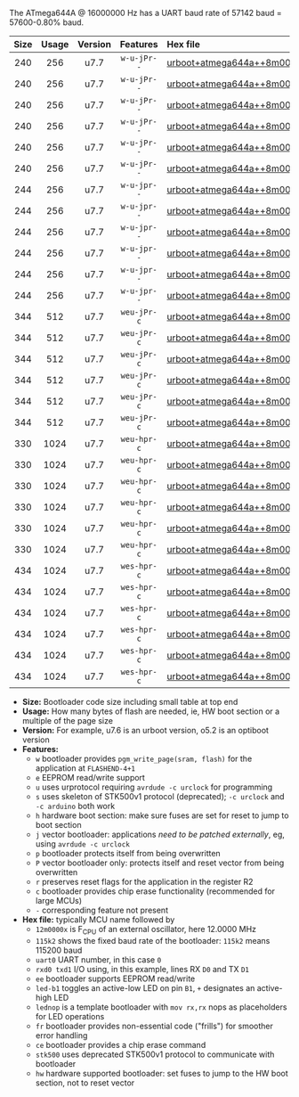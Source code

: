 The ATmega644A @ 16000000 Hz has a UART baud rate of 57142 baud = 57600-0.80% baud.

|Size|Usage|Version|Features|Hex file|
|:-:|:-:|:-:|:-:|:--|
|240|256|u7.7|`w-u-jPr--`|[urboot+atmega644a++8m0000x+++28k8_uart0_rxd0_txd1_led+b0.hex](https://raw.githubusercontent.com/stefanrueger/urboot.hex/main/mcus/atmega644a/external_oscillator/fcpu++8m0000_Hz/br+++28k8_bps/urboot+atmega644a++8m0000x+++28k8_uart0_rxd0_txd1_led+b0.hex)|
|240|256|u7.7|`w-u-jPr--`|[urboot+atmega644a++8m0000x+++28k8_uart0_rxd0_txd1_led+b7.hex](https://raw.githubusercontent.com/stefanrueger/urboot.hex/main/mcus/atmega644a/external_oscillator/fcpu++8m0000_Hz/br+++28k8_bps/urboot+atmega644a++8m0000x+++28k8_uart0_rxd0_txd1_led+b7.hex)|
|240|256|u7.7|`w-u-jPr--`|[urboot+atmega644a++8m0000x+++28k8_uart0_rxd0_txd1_lednop.hex](https://raw.githubusercontent.com/stefanrueger/urboot.hex/main/mcus/atmega644a/external_oscillator/fcpu++8m0000_Hz/br+++28k8_bps/urboot+atmega644a++8m0000x+++28k8_uart0_rxd0_txd1_lednop.hex)|
|240|256|u7.7|`w-u-jPr--`|[urboot+atmega644a++8m0000x+++28k8_uart1_rxd2_txd3_led+b0.hex](https://raw.githubusercontent.com/stefanrueger/urboot.hex/main/mcus/atmega644a/external_oscillator/fcpu++8m0000_Hz/br+++28k8_bps/urboot+atmega644a++8m0000x+++28k8_uart1_rxd2_txd3_led+b0.hex)|
|240|256|u7.7|`w-u-jPr--`|[urboot+atmega644a++8m0000x+++28k8_uart1_rxd2_txd3_led+b7.hex](https://raw.githubusercontent.com/stefanrueger/urboot.hex/main/mcus/atmega644a/external_oscillator/fcpu++8m0000_Hz/br+++28k8_bps/urboot+atmega644a++8m0000x+++28k8_uart1_rxd2_txd3_led+b7.hex)|
|240|256|u7.7|`w-u-jPr--`|[urboot+atmega644a++8m0000x+++28k8_uart1_rxd2_txd3_lednop.hex](https://raw.githubusercontent.com/stefanrueger/urboot.hex/main/mcus/atmega644a/external_oscillator/fcpu++8m0000_Hz/br+++28k8_bps/urboot+atmega644a++8m0000x+++28k8_uart1_rxd2_txd3_lednop.hex)|
|244|256|u7.7|`w-u-jpr--`|[urboot+atmega644a++8m0000x+++28k8_uart0_rxd0_txd1_led+b0_fr.hex](https://raw.githubusercontent.com/stefanrueger/urboot.hex/main/mcus/atmega644a/external_oscillator/fcpu++8m0000_Hz/br+++28k8_bps/urboot+atmega644a++8m0000x+++28k8_uart0_rxd0_txd1_led+b0_fr.hex)|
|244|256|u7.7|`w-u-jpr--`|[urboot+atmega644a++8m0000x+++28k8_uart0_rxd0_txd1_led+b7_fr.hex](https://raw.githubusercontent.com/stefanrueger/urboot.hex/main/mcus/atmega644a/external_oscillator/fcpu++8m0000_Hz/br+++28k8_bps/urboot+atmega644a++8m0000x+++28k8_uart0_rxd0_txd1_led+b7_fr.hex)|
|244|256|u7.7|`w-u-jpr--`|[urboot+atmega644a++8m0000x+++28k8_uart0_rxd0_txd1_lednop_fr.hex](https://raw.githubusercontent.com/stefanrueger/urboot.hex/main/mcus/atmega644a/external_oscillator/fcpu++8m0000_Hz/br+++28k8_bps/urboot+atmega644a++8m0000x+++28k8_uart0_rxd0_txd1_lednop_fr.hex)|
|244|256|u7.7|`w-u-jpr--`|[urboot+atmega644a++8m0000x+++28k8_uart1_rxd2_txd3_led+b0_fr.hex](https://raw.githubusercontent.com/stefanrueger/urboot.hex/main/mcus/atmega644a/external_oscillator/fcpu++8m0000_Hz/br+++28k8_bps/urboot+atmega644a++8m0000x+++28k8_uart1_rxd2_txd3_led+b0_fr.hex)|
|244|256|u7.7|`w-u-jpr--`|[urboot+atmega644a++8m0000x+++28k8_uart1_rxd2_txd3_led+b7_fr.hex](https://raw.githubusercontent.com/stefanrueger/urboot.hex/main/mcus/atmega644a/external_oscillator/fcpu++8m0000_Hz/br+++28k8_bps/urboot+atmega644a++8m0000x+++28k8_uart1_rxd2_txd3_led+b7_fr.hex)|
|244|256|u7.7|`w-u-jpr--`|[urboot+atmega644a++8m0000x+++28k8_uart1_rxd2_txd3_lednop_fr.hex](https://raw.githubusercontent.com/stefanrueger/urboot.hex/main/mcus/atmega644a/external_oscillator/fcpu++8m0000_Hz/br+++28k8_bps/urboot+atmega644a++8m0000x+++28k8_uart1_rxd2_txd3_lednop_fr.hex)|
|344|512|u7.7|`weu-jPr-c`|[urboot+atmega644a++8m0000x+++28k8_uart0_rxd0_txd1_ee_led+b0_fr_ce.hex](https://raw.githubusercontent.com/stefanrueger/urboot.hex/main/mcus/atmega644a/external_oscillator/fcpu++8m0000_Hz/br+++28k8_bps/urboot+atmega644a++8m0000x+++28k8_uart0_rxd0_txd1_ee_led+b0_fr_ce.hex)|
|344|512|u7.7|`weu-jPr-c`|[urboot+atmega644a++8m0000x+++28k8_uart0_rxd0_txd1_ee_led+b7_fr_ce.hex](https://raw.githubusercontent.com/stefanrueger/urboot.hex/main/mcus/atmega644a/external_oscillator/fcpu++8m0000_Hz/br+++28k8_bps/urboot+atmega644a++8m0000x+++28k8_uart0_rxd0_txd1_ee_led+b7_fr_ce.hex)|
|344|512|u7.7|`weu-jPr-c`|[urboot+atmega644a++8m0000x+++28k8_uart0_rxd0_txd1_ee_lednop_fr_ce.hex](https://raw.githubusercontent.com/stefanrueger/urboot.hex/main/mcus/atmega644a/external_oscillator/fcpu++8m0000_Hz/br+++28k8_bps/urboot+atmega644a++8m0000x+++28k8_uart0_rxd0_txd1_ee_lednop_fr_ce.hex)|
|344|512|u7.7|`weu-jPr-c`|[urboot+atmega644a++8m0000x+++28k8_uart1_rxd2_txd3_ee_led+b0_fr_ce.hex](https://raw.githubusercontent.com/stefanrueger/urboot.hex/main/mcus/atmega644a/external_oscillator/fcpu++8m0000_Hz/br+++28k8_bps/urboot+atmega644a++8m0000x+++28k8_uart1_rxd2_txd3_ee_led+b0_fr_ce.hex)|
|344|512|u7.7|`weu-jPr-c`|[urboot+atmega644a++8m0000x+++28k8_uart1_rxd2_txd3_ee_led+b7_fr_ce.hex](https://raw.githubusercontent.com/stefanrueger/urboot.hex/main/mcus/atmega644a/external_oscillator/fcpu++8m0000_Hz/br+++28k8_bps/urboot+atmega644a++8m0000x+++28k8_uart1_rxd2_txd3_ee_led+b7_fr_ce.hex)|
|344|512|u7.7|`weu-jPr-c`|[urboot+atmega644a++8m0000x+++28k8_uart1_rxd2_txd3_ee_lednop_fr_ce.hex](https://raw.githubusercontent.com/stefanrueger/urboot.hex/main/mcus/atmega644a/external_oscillator/fcpu++8m0000_Hz/br+++28k8_bps/urboot+atmega644a++8m0000x+++28k8_uart1_rxd2_txd3_ee_lednop_fr_ce.hex)|
|330|1024|u7.7|`weu-hpr-c`|[urboot+atmega644a++8m0000x+++28k8_uart0_rxd0_txd1_ee_led+b0_fr_ce_hw.hex](https://raw.githubusercontent.com/stefanrueger/urboot.hex/main/mcus/atmega644a/external_oscillator/fcpu++8m0000_Hz/br+++28k8_bps/urboot+atmega644a++8m0000x+++28k8_uart0_rxd0_txd1_ee_led+b0_fr_ce_hw.hex)|
|330|1024|u7.7|`weu-hpr-c`|[urboot+atmega644a++8m0000x+++28k8_uart0_rxd0_txd1_ee_led+b7_fr_ce_hw.hex](https://raw.githubusercontent.com/stefanrueger/urboot.hex/main/mcus/atmega644a/external_oscillator/fcpu++8m0000_Hz/br+++28k8_bps/urboot+atmega644a++8m0000x+++28k8_uart0_rxd0_txd1_ee_led+b7_fr_ce_hw.hex)|
|330|1024|u7.7|`weu-hpr-c`|[urboot+atmega644a++8m0000x+++28k8_uart0_rxd0_txd1_ee_lednop_fr_ce_hw.hex](https://raw.githubusercontent.com/stefanrueger/urboot.hex/main/mcus/atmega644a/external_oscillator/fcpu++8m0000_Hz/br+++28k8_bps/urboot+atmega644a++8m0000x+++28k8_uart0_rxd0_txd1_ee_lednop_fr_ce_hw.hex)|
|330|1024|u7.7|`weu-hpr-c`|[urboot+atmega644a++8m0000x+++28k8_uart1_rxd2_txd3_ee_led+b0_fr_ce_hw.hex](https://raw.githubusercontent.com/stefanrueger/urboot.hex/main/mcus/atmega644a/external_oscillator/fcpu++8m0000_Hz/br+++28k8_bps/urboot+atmega644a++8m0000x+++28k8_uart1_rxd2_txd3_ee_led+b0_fr_ce_hw.hex)|
|330|1024|u7.7|`weu-hpr-c`|[urboot+atmega644a++8m0000x+++28k8_uart1_rxd2_txd3_ee_led+b7_fr_ce_hw.hex](https://raw.githubusercontent.com/stefanrueger/urboot.hex/main/mcus/atmega644a/external_oscillator/fcpu++8m0000_Hz/br+++28k8_bps/urboot+atmega644a++8m0000x+++28k8_uart1_rxd2_txd3_ee_led+b7_fr_ce_hw.hex)|
|330|1024|u7.7|`weu-hpr-c`|[urboot+atmega644a++8m0000x+++28k8_uart1_rxd2_txd3_ee_lednop_fr_ce_hw.hex](https://raw.githubusercontent.com/stefanrueger/urboot.hex/main/mcus/atmega644a/external_oscillator/fcpu++8m0000_Hz/br+++28k8_bps/urboot+atmega644a++8m0000x+++28k8_uart1_rxd2_txd3_ee_lednop_fr_ce_hw.hex)|
|434|1024|u7.7|`wes-hpr-c`|[urboot+atmega644a++8m0000x+++28k8_uart0_rxd0_txd1_ee_led+b0_fr_ce_stk500_hw.hex](https://raw.githubusercontent.com/stefanrueger/urboot.hex/main/mcus/atmega644a/external_oscillator/fcpu++8m0000_Hz/br+++28k8_bps/urboot+atmega644a++8m0000x+++28k8_uart0_rxd0_txd1_ee_led+b0_fr_ce_stk500_hw.hex)|
|434|1024|u7.7|`wes-hpr-c`|[urboot+atmega644a++8m0000x+++28k8_uart0_rxd0_txd1_ee_led+b7_fr_ce_stk500_hw.hex](https://raw.githubusercontent.com/stefanrueger/urboot.hex/main/mcus/atmega644a/external_oscillator/fcpu++8m0000_Hz/br+++28k8_bps/urboot+atmega644a++8m0000x+++28k8_uart0_rxd0_txd1_ee_led+b7_fr_ce_stk500_hw.hex)|
|434|1024|u7.7|`wes-hpr-c`|[urboot+atmega644a++8m0000x+++28k8_uart0_rxd0_txd1_ee_lednop_fr_ce_stk500_hw.hex](https://raw.githubusercontent.com/stefanrueger/urboot.hex/main/mcus/atmega644a/external_oscillator/fcpu++8m0000_Hz/br+++28k8_bps/urboot+atmega644a++8m0000x+++28k8_uart0_rxd0_txd1_ee_lednop_fr_ce_stk500_hw.hex)|
|434|1024|u7.7|`wes-hpr-c`|[urboot+atmega644a++8m0000x+++28k8_uart1_rxd2_txd3_ee_led+b0_fr_ce_stk500_hw.hex](https://raw.githubusercontent.com/stefanrueger/urboot.hex/main/mcus/atmega644a/external_oscillator/fcpu++8m0000_Hz/br+++28k8_bps/urboot+atmega644a++8m0000x+++28k8_uart1_rxd2_txd3_ee_led+b0_fr_ce_stk500_hw.hex)|
|434|1024|u7.7|`wes-hpr-c`|[urboot+atmega644a++8m0000x+++28k8_uart1_rxd2_txd3_ee_led+b7_fr_ce_stk500_hw.hex](https://raw.githubusercontent.com/stefanrueger/urboot.hex/main/mcus/atmega644a/external_oscillator/fcpu++8m0000_Hz/br+++28k8_bps/urboot+atmega644a++8m0000x+++28k8_uart1_rxd2_txd3_ee_led+b7_fr_ce_stk500_hw.hex)|
|434|1024|u7.7|`wes-hpr-c`|[urboot+atmega644a++8m0000x+++28k8_uart1_rxd2_txd3_ee_lednop_fr_ce_stk500_hw.hex](https://raw.githubusercontent.com/stefanrueger/urboot.hex/main/mcus/atmega644a/external_oscillator/fcpu++8m0000_Hz/br+++28k8_bps/urboot+atmega644a++8m0000x+++28k8_uart1_rxd2_txd3_ee_lednop_fr_ce_stk500_hw.hex)|

- **Size:** Bootloader code size including small table at top end
- **Usage:** How many bytes of flash are needed, ie, HW boot section or a multiple of the page size
- **Version:** For example, u7.6 is an urboot version, o5.2 is an optiboot version
- **Features:**
  + `w` bootloader provides `pgm_write_page(sram, flash)` for the application at `FLASHEND-4+1`
  + `e` EEPROM read/write support
  + `u` uses urprotocol requiring `avrdude -c urclock` for programming
  + `s` uses skeleton of STK500v1 protocol (deprecated); `-c urclock` and `-c arduino` both work
  + `h` hardware boot section: make sure fuses are set for reset to jump to boot section
  + `j` vector bootloader: applications *need to be patched externally*, eg, using `avrdude -c urclock`
  + `p` bootloader protects itself from being overwritten
  + `P` vector bootloader only: protects itself and reset vector from being overwritten
  + `r` preserves reset flags for the application in the register R2
  + `c` bootloader provides chip erase functionality (recommended for large MCUs)
  + `-` corresponding feature not present
- **Hex file:** typically MCU name followed by
  + `12m0000x` is F<sub>CPU</sub> of an external oscillator, here 12.0000 MHz
  + `115k2` shows the fixed baud rate of the bootloader: `115k2` means 115200 baud
  + `uart0` UART number, in this case `0`
  + `rxd0 txd1` I/O using, in this example, lines RX `D0` and TX `D1`
  + `ee` bootloader supports EEPROM read/write
  + `led-b1` toggles an active-low LED on pin `B1`, `+` designates an active-high LED
  + `lednop` is a template bootloader with `mov rx,rx` nops as placeholders for LED operations
  + `fr` bootloader provides non-essential code ("frills") for smoother error handling
  + `ce` bootloader provides a chip erase command
  + `stk500` uses deprecated STK500v1 protocol to communicate with bootloader
  + `hw` hardware supported bootloader: set fuses to jump to the HW boot section, not to reset vector
